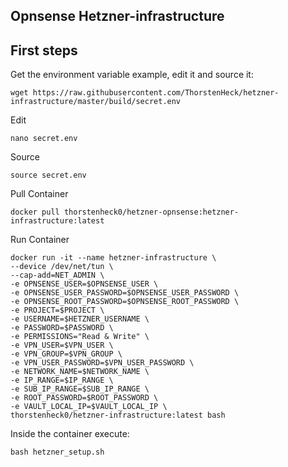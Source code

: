 ## Opnsense Hetzner-infrastructure

## First steps

Get the environment variable example, edit it and source it:

    wget https://raw.githubusercontent.com/ThorstenHeck/hetzner-infrastructure/master/build/secret.env

Edit

    nano secret.env

Source

    source secret.env


Pull Container

    docker pull thorstenheck0/hetzner-opnsense:hetzner-infrastructure:latest

Run Container

    docker run -it --name hetzner-infrastructure \
    --device /dev/net/tun \
    --cap-add=NET_ADMIN \
    -e OPNSENSE_USER=$OPNSENSE_USER \
    -e OPNSENSE_USER_PASSWORD=$OPNSENSE_USER_PASSWORD \
    -e OPNSENSE_ROOT_PASSWORD=$OPNSENSE_ROOT_PASSWORD \
    -e PROJECT=$PROJECT \
    -e USERNAME=$HETZNER_USERNAME \
    -e PASSWORD=$PASSWORD \
    -e PERMISSIONS="Read & Write" \
    -e VPN_USER=$VPN_USER \
    -e VPN_GROUP=$VPN_GROUP \
    -e VPN_USER_PASSWORD=$VPN_USER_PASSWORD \
    -e NETWORK_NAME=$NETWORK_NAME \
    -e IP_RANGE=$IP_RANGE \
    -e SUB_IP_RANGE=$SUB_IP_RANGE \
    -e ROOT_PASSWORD=$ROOT_PASSWORD \
    -e VAULT_LOCAL_IP=$VAULT_LOCAL_IP \
    thorstenheck0/hetzner-infrastructure:latest bash

Inside the container execute:

    bash hetzner_setup.sh